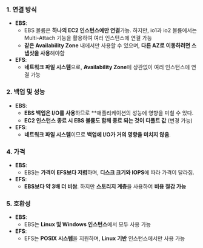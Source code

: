 ### 1. **연결 방식**

- **EBS**:
    - EBS 볼륨은 **하나의 EC2 인스턴스에만 연결**가능. 하지만, io1과 io2 볼륨에서는 Multi-Attach 기능을 활용하여 여러 인스턴스에 연결 가능
    - **같은 Availability Zone** 내에서만 사용할 수 있으며, **다른 AZ로 이동하려면 스냅샷을 사용**해야함
- **EFS**:
    - **네트워크 파일 시스템**으로, **Availability Zone**에 상관없이 여러 인스턴스에 연결 가능

### 2. **백업 및 성능**

- **EBS**:
    - **EBS 백업은 I/O를 사용**하므로 **애플리케이션의 성능에 영향을 미칠 수 있다.
    - **EC2 인스턴스 종료 시 EBS 볼륨도 함께 종료 되는 것이 디폴트 값** (변경 가능)
- **EFS**:
    - **네트워크 파일 시스템**이므로 **백업에 I/O가 거의 영향을 미치지 않음**.

### 4. **가격**

- **EBS**:
    - EBS는 **가격이 EFS보다 저렴**하며, **디스크 크기와 IOPS**에 따라 가격이 달라짐.
- **EFS**:
    - **EBS보다 약 3배 더 비쌈**. 하지만 **스토리지 계층**을 사용하여 **비용 절감 가능**

### 5. **호환성**

- **EBS**:
    - EBS는 **Linux 및 Windows 인스턴스**에서 모두 사용 가능
- **EFS**:
    - EFS는 **POSIX 시스템**을 지원하며, **Linux 기반** 인스턴스에서만 사용 가능